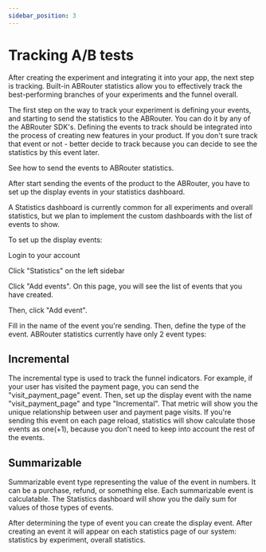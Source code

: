 ```yaml
---
sidebar_position: 3
---
```


# Tracking A/B tests

After creating the experiment and integrating it into your app, the next step is tracking. Built-in ABRouter statistics allow you to effectively track the best-performing branches of your experiments and the funnel overall.

The first step on the way to track your experiment is defining your events, and starting to send the statistics to the ABRouter. You can do it by any of the ABRouter SDK's. Defining the events to track should be integrated into the process of creating new features in your product. If you don't sure track that event or not - better decide to track because you can decide to see the statistics by this event later.

See how to send the events to ABRouter statistics.

After start sending the events of the product to the ABRouter, you have to set up the display events in your statistics dashboard.

A Statistics dashboard is currently common for all experiments and overall statistics, but we plan to implement the custom dashboards with the list of events to show.

To set up the display events:

Login to your account

Click "Statistics" on the left sidebar

Click "Add events". On this page, you will see the list of events that you have created.

Then, click "Add event".

Fill in the name of the event you're sending. Then, define the type of the event. ABRouter statistics currently have only 2 event types:

## Incremental
The incremental type is used to track the funnel indicators.
For example, if your user has visited the payment page, you can send the "visit_payment_page" event. Then, set up the display event with the name "visit_payment_page" and type "Incremental".
That metric will show you the unique relationship between user and payment page visits. If you're sending this event on each page reload, statistics will show calculate those events as one(+1), because you don't need to keep into account the rest of the events.

## Summarizable
Summarizable event type representing the value of the event in numbers. It can be a purchase, refund, or something else. Each summarizable event is calculatable. The Statistics dashboard will show you the daily sum for values of those types of events.


After determining the type of event you can create the display event. After creating an event it will appear on each statistics page of our system: statistics by experiment, overall statistics.

